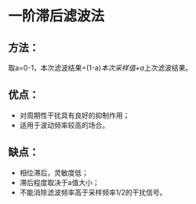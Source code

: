 # 一阶滞后滤波法

## 方法：

取a=0-1，本次滤波结果=(1-a)*本次采样值+a*上次滤波结果。

## 优点：

- 对周期性干扰具有良好的抑制作用；
- 适用于波动频率较高的场合。

## 缺点：

- 相位滞后，灵敏度低；
- 滞后程度取决于a值大小；
- 不能消除滤波频率高于采样频率1/2的干扰信号。

